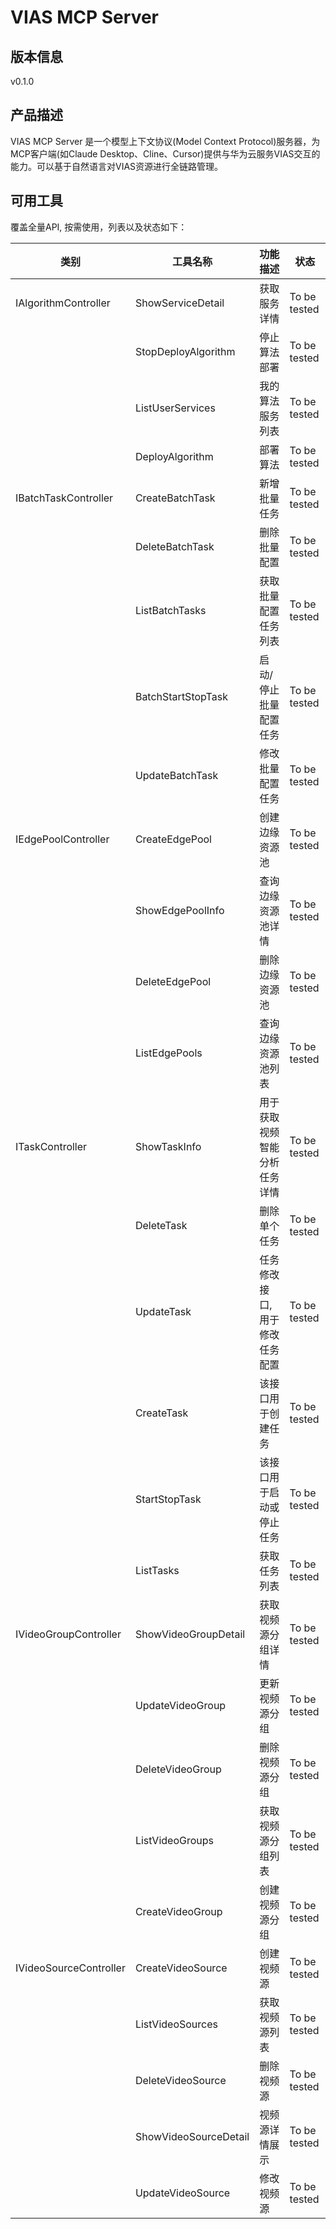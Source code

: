 # VIAS MCP Server 

## 版本信息
v0.1.0

## 产品描述

VIAS MCP Server 是一个模型上下文协议(Model Context Protocol)服务器，为MCP客户端(如Claude Desktop、Cline、Cursor)提供与华为云服务VIAS交互的能力。可以基于自然语言对VIAS资源进行全链路管理。

## 可用工具
覆盖全量API, 按需使用，列表以及状态如下：

| 类别 | 工具名称 | 功能描述 | 状态 |
| --- | --- | --- | --- |
| IAlgorithmController | ShowServiceDetail | 获取服务详情 | To be tested |
|  | StopDeployAlgorithm | 停止算法部署 | To be tested |
|  | ListUserServices | 我的算法服务列表 | To be tested |
|  | DeployAlgorithm | 部署算法 | To be tested |
| IBatchTaskController | CreateBatchTask | 新增批量任务 | To be tested |
|  | DeleteBatchTask | 删除批量配置 | To be tested |
|  | ListBatchTasks | 获取批量配置任务列表 | To be tested |
|  | BatchStartStopTask | 启动/停止批量配置任务 | To be tested |
|  | UpdateBatchTask | 修改批量配置任务 | To be tested |
| IEdgePoolController | CreateEdgePool | 创建边缘资源池 | To be tested |
|  | ShowEdgePoolInfo | 查询边缘资源池详情 | To be tested |
|  | DeleteEdgePool | 删除边缘资源池 | To be tested |
|  | ListEdgePools | 查询边缘资源池列表 | To be tested |
| ITaskController | ShowTaskInfo | 用于获取视频智能分析任务详情 | To be tested |
|  | DeleteTask | 删除单个任务 | To be tested |
|  | UpdateTask | 任务修改接口,用于修改任务配置 | To be tested |
|  | CreateTask | 该接口用于创建任务 | To be tested |
|  | StartStopTask | 该接口用于启动或停止任务 | To be tested |
|  | ListTasks | 获取任务列表 | To be tested |
| IVideoGroupController | ShowVideoGroupDetail | 获取视频源分组详情 | To be tested |
|  | UpdateVideoGroup | 更新视频源分组 | To be tested |
|  | DeleteVideoGroup | 删除视频源分组 | To be tested |
|  | ListVideoGroups | 获取视频源分组列表 | To be tested |
|  | CreateVideoGroup | 创建视频源分组 | To be tested |
| IVideoSourceController | CreateVideoSource | 创建视频源 | To be tested |
|  | ListVideoSources | 获取视频源列表 | To be tested |
|  | DeleteVideoSource | 删除视频源 | To be tested |
|  | ShowVideoSourceDetail | 视频源详情展示 | To be tested |
|  | UpdateVideoSource | 修改视频源 | To be tested |
